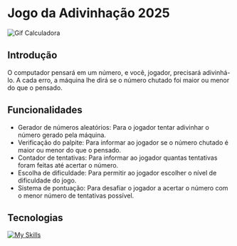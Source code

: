 # Jogo da Adivinhação 2025

![Gif Calculadora](https://imgur.com/5F7H9li.gif)

## Introdução
O computador pensará em um número, e você, jogador, precisará adivinhá-lo. A cada erro, a máquina lhe dirá se o número chutado foi maior ou menor do que o pensado.

## Funcionalidades
- Gerador de números aleatórios: Para o jogador tentar adivinhar o número gerado pela máquina.
- Verificação do palpite: Para informar ao jogador se o número chutado é maior ou menor do que o pensado.
- Contador de tentativas: Para informar ao jogador quantas tentativas foram feitas até acertar o número.
- Escolha de dificuldade: Para permitir ao jogador escolher o nível de dificuldade do jogo.
- Sistema de pontuação: Para desafiar o jogador a acertar o número com o menor número de tentativas possível.


## Tecnologias
[![My Skills](https://skillicons.dev/icons?i=cs,dotnet,visualstudio,git,github)](https://skillicons.dev)